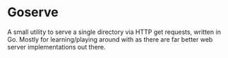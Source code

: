 # Goserve

A small utility to serve a single directory via HTTP get requests, written in Go.
Mostly for learning/playing around with as there are far better web server implementations out there.
